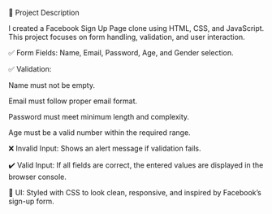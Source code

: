 📌 Project Description

I created a Facebook Sign Up Page clone using HTML, CSS, and JavaScript. This project focuses on form handling, validation, and user interaction.

✅ Form Fields: Name, Email, Password, Age, and Gender selection.

✅ Validation:

Name must not be empty.

Email must follow proper email format.

Password must meet minimum length and complexity.

Age must be a valid number within the required range.

❌ Invalid Input: Shows an alert message if validation fails.

✔️ Valid Input: If all fields are correct, the entered values are displayed in the browser console.

🎨 UI: Styled with CSS to look clean, responsive, and inspired by Facebook’s sign-up form.
